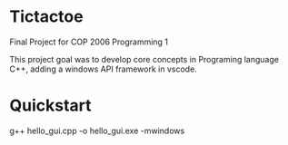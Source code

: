 # Tictactoe
Final Project for COP 2006 Programming 1

This project goal was to develop core concepts in Programing language C++, adding a windows API framework in vscode.

# Quickstart
g++ hello_gui.cpp -o hello_gui.exe -mwindows

